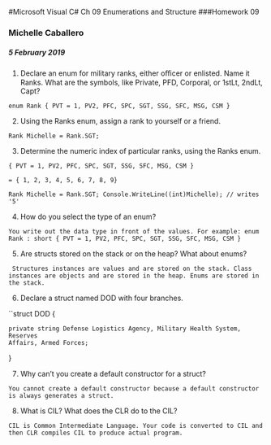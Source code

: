 #Microsoft Visual C# Ch 09  Enumerations and Structure
###Homework 09

### Michelle Caballero
##### 5 February 2019


1. Declare an enum for military ranks, either oﬃcer or enlisted. Name it
Ranks. What are the symbols, like Private, PFD, Corporal, or 1stLt, 2ndLt,
Capt?

``enum Rank { PVT = 1, PV2, PFC, SPC, SGT, SSG, SFC, MSG, CSM }``

2. Using the Ranks enum, assign a rank to yourself or a friend.

``Rank Michelle = Rank.SGT;``

3. Determine the numeric index of particular ranks, using the Ranks enum.

``{ PVT = 1, PV2, PFC, SPC, SGT, SSG, SFC, MSG, CSM }``

``= { 1, 2, 3, 4, 5, 6, 7, 8, 9}``

``Rank Michelle = Rank.SGT; Console.WriteLine((int)Michelle); // writes '5'``

4. How do you select the type of an enum?

``You write out the data type in front of the values. For example:
enum Rank : short { PVT = 1, PV2, PFC, SPC, SGT, SSG, SFC, MSG, CSM }``

5. Are structs stored on the stack or on the heap? What about enums?

`` Structures instances are values and are stored on the stack.
Class instances are objects and are stored in the heap. Enums are stored
in the stack.``

6. Declare a struct named DOD with four branches.

``struct DOD
{

    private string Defense Logistics Agency, Military Health System, Reserves
    Affairs, Armed Forces;

}

7. Why can’t you create a default constructor for a struct?

`` You cannot create a default constructor because a default constructor is
always generates a struct. ``

8. What is CIL? What does the CLR do to the CIL?

``CIL is Common Intermediate Language. Your code is converted to CIL and then
CLR compiles CIL to produce actual program. `` 
